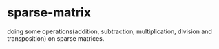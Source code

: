 # sparse-matrix

doing some operations(addition, subtraction, multiplication, division and transposition) on sparse matrices.

